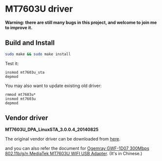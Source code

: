 # MT7603U driver
**Warning: there are still many bugs in this project, and welcome to join me
to improve it.**

## Build and Install
```bash
sudo make && sudo make install
```

Test it:
```
insmod mt7603u_sta
depmod
```

You may also want to update existing old driver:
```
rmmod mt7603u*
insmod mt7603u
depmod
```

## Vendor driver
**MT7603U_DPA_LinuxSTA_3.0.0.4_20140825**

The original vendor driver can be downloaded from [here](http://www.ogemray.com/include/upload/download/_20151027134607312.rar).

and you can also refer the document for [Ogemray GWF-1D07 300Mbps 802.11b/g/n MediaTek MT7603U WIFI USB Adapter](http://www.ogemray.com/product/download/GWF-1D07_xz.pdf). (It's in Chinese.)
